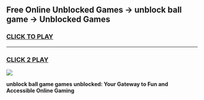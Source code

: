 
## Free Online Unblocked Games → unblock ball game → Unblocked Games
<h3>
<a href="https://premium.freeplayer.one?title=unblock_ball_game&ref=21F">CLICK TO PLAY</a></h3>
<hr>

<h3>
<a href="https://premium.freeplayer.one?title=unblock_ball_game&ref=21F">CLICK 2 PLAY</a>
  
</h3>

<a href="https://premium.freeplayer.one?title=unblock_ball_game&ref=21F/"><img src="https://clearcache.store/games.png"></a>


**unblock ball game games unblocked: Your Gateway to Fun and Accessible Online Gaming**
